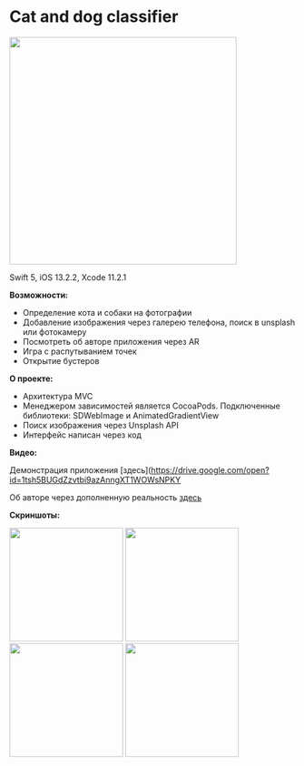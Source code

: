 # Cat and dog classifier

<a href="https://ibb.co/bXWJQSH"><img src="https://i.ibb.co/jD6RbcV/cat-and-dog-select-default.jpg" width="400"></a>

Swift 5, iOS 13.2.2, Xcode 11.2.1

<b>Возможности:</b>
- Определение кота и собаки на фотографии
- Добавление изображения через галерею телефона, поиск в unsplash или фотокамеру
- Посмотреть об авторе приложения через AR
- Игра с распутыванием точек
- Открытие бустеров

<b>О проекте:</b>
- Архитектура MVC
- Менеджером зависимостей является CocoaPods. Подключенные библиотеки: SDWebImage и AnimatedGradientView
- Поиск изображения через Unsplash API 
- Интерфейс написан через код

<b>Видео:</b>

Демонстрация приложения [здесь](https://drive.google.com/open?id=1tsh5BUGdZzvtbi9azAnngXT1WOWsNPKY

Об авторе через дополненную реальность [здесь](https://drive.google.com/open?id=1JZOWQjfM_nrNNFDqUbcsHxNcG39XNNi3)

<b>Скриншоты:</b>

<a href="https://ibb.co/k4Lc0XW"><img src="https://i.ibb.co/wSn6C4x/Screenshot-2019-12-03-at-21-36-04.png" width="200"></a>
<a href="https://ibb.co/9NJJ3RZ"><img src="https://i.ibb.co/Msbb5qB/Screenshot-2019-12-03-at-21-36-13.png" width="200"></a>
<a href="https://ibb.co/x8rR58C"><img src="https://i.ibb.co/rfX1yf7/Screenshot-2019-12-03-at-21-36-27.png" width="200"></a>
<a href="https://ibb.co/p38xtfR"><img src="https://i.ibb.co/dQqrdPL/Screenshot-2019-12-03-at-21-36-37.png" width="200"></a>
